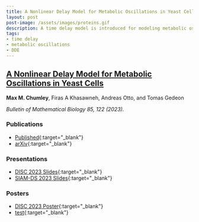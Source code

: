 ```yaml
---
title: A Nonlinear Delay Model for Metabolic Oscillations in Yeast Cells
layout: post
post-image: /assets/images/proteins.gif
description: A time delay model is introduced for modeling metabolic oscillations in yeast cells. We explore the system parameter spaces using numerical approaches to search for limit cycles in the system trajectories.
tags:
- time delay
- metabolic oscillations
- DDE
---
```


## <u>A Nonlinear Delay Model for Metabolic Oscillations in Yeast Cells</u>

**Max M. Chumley**, Firas A Khasawneh, Andreas Otto, and Tomas Gedeon

*Bulletin of Mathematical Biology 85, 122 (2023).*

### Publications
- [Published](https://link.springer.com/article/10.1007/s11538-023-01227-3){:target="_blank"}
- [arXiv](https://doi.org/10.48550/arXiv.2305.07643){:target="_blank"}

### Presentations
- [DISC 2023 Slides](/DISC_2023/xaringan/slides/disc_2023_lightning_talk.html){:target="_blank"}
- [SIAM-DS 2023 Slides](/assets/html/siam-ds_2023_metabolic_oscillations.html){:target="_blank"}

### Posters
- [DISC 2023 Poster](/assets/pdfs/Chumley_DISC2023_Poster.pdf){:target="_blank"}
- [test](/xaringan_template/xaringan/slides/xaringan_template.html){:target="_blank"}